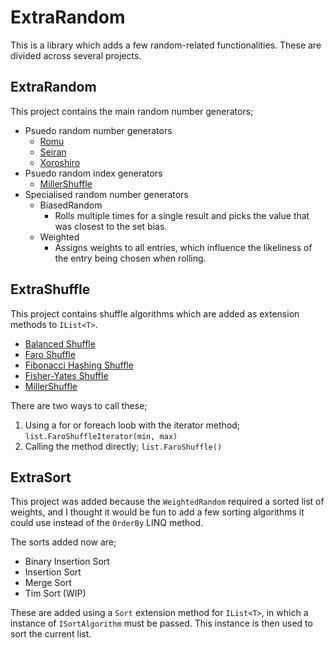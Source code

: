 # ExtraRandom

This is a library which adds a few random-related functionalities.
These are divided across several projects.

## ExtraRandom

This project contains the main random number generators;

- Psuedo random number generators
  - [Romu](https://arxiv.org/pdf/2002.11331)
  - [Seiran](https://github.com/andanteyk/prng-seiran/blob/master/seiran128.c)
  - [Xoroshiro](https://prng.di.unimi.it)
- Psuedo random index generators
  - [MillerShuffle](https://github.com/RondeSC/Miller_Shuffle_Algo)
- Specialised random number generators
  - BiasedRandom 
    - Rolls multiple times for a single result and picks the value that was closest to the set bias.
  - Weighted
    - Assigns weights to all entries, which influence the likeliness of the entry being chosen when rolling.

## ExtraShuffle

This project contains shuffle algorithms which are added as extension methods to `IList<T>`.


- [Balanced Shuffle](https://keyj.emphy.de/balanced-shuffle/)
- [Faro Shuffle](https://en.wikipedia.org/wiki/Faro_shuffle)
- [Fibonacci Hashing Shuffle](https://pncnmnp.github.io/blogs/fibonacci-hashing.html)
- [Fisher-Yates Shuffle](https://en.wikipedia.org/wiki/Fisher%E2%80%93Yates_shuffle)
- [MillerShuffle](https://github.com/RondeSC/Miller_Shuffle_Algo)


There are two ways to call these;
1. Using a for or foreach loob with the iterator method; `list.FaroShuffleIterator(min, max)`
2. Calling the method directly; `list.FaroShuffle()`

## ExtraSort

This project was added because the `WeightedRandom` required a sorted list of weights, and I thought it would be fun to add a few sorting algorithms it could use instead of the `OrderBy` LINQ method.

The sorts added now are;
- Binary Insertion Sort
- Insertion Sort
- Merge Sort
- Tim Sort (WIP)

These are added using a `Sort` extension method for `IList<T>`, in which a instance of `ISortAlgorithm` must be passed.
This instance is then used to sort the current list.